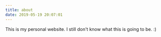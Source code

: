 ```yaml
---
title: about
date: 2019-05-19 20:07:01
---
```

This is my personal website. I still don't know what this is going to be. :)